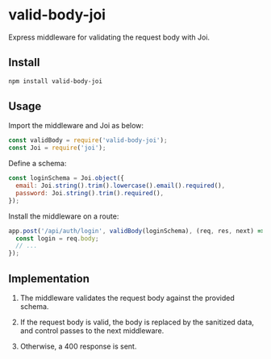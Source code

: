 # valid-body-joi
Express middleware for validating the request body with Joi.

## Install
```bash
npm install valid-body-joi
```

## Usage
Import the middleware and Joi as below:
```js
const validBody = require('valid-body-joi');
const Joi = require('joi');
```

Define a schema:
```js
const loginSchema = Joi.object({
  email: Joi.string().trim().lowercase().email().required(),
  password: Joi.string().trim().required(),
});
```

Install the middleware on a route:
```js
app.post('/api/auth/login', validBody(loginSchema), (req, res, next) => {
  const login = req.body;
  // ... 
});
```

## Implementation
1. The middleware validates the request body against the provided schema.

2. If the request body is valid, the body is replaced by the sanitized data, and control passes to the next middleware.

3. Otherwise, a 400 response is sent.
